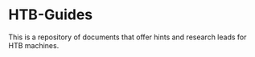 # HTB-Guides
This is a repository of documents that offer hints and research leads for HTB machines.
